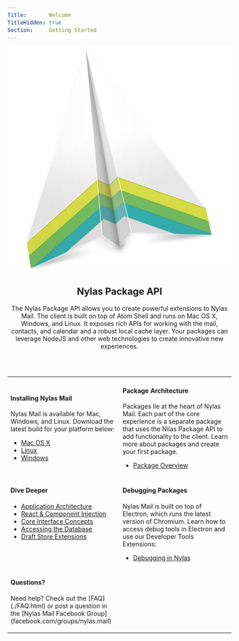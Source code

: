 ```yaml
---
Title:       Welcome
TitleHidden: true
Section:     Getting Started
---
```


<img src="images/edgehill.png" class="center-logo"/>
<h2 style="text-align:center;">Nylas Package API</h2>
<p style="text-align:center; margin:auto; margin-bottom:60px;">
  The Nylas Package API allows you to create powerful extensions to Nylas Mail. The client is built on top of Atom Shell and runs on Mac OS X, Windows, and Linux. It exposes rich APIs for working with the mail, contacts, and calendar and a robust local cache layer. Your packages can leverage NodeJS and other web technologies to create innovative new experiences.
</p>

<table class="no-border">
<tr><td style="width:50%;">

<h4>Installing Nylas Mail</h4>
<p>
Nylas Mail is available for Mac, Windows, and Linux. Download the latest build for your platform below:
</p>
<ul>
<li><a href="https://edgehill.nylas.com/download?platform=darwin">Mac OS X</a></li>
<li><a href="https://edgehill.nylas.com/download?platform=linux">Linux</a></li>
<li><a href="https://edgehill.nylas.com/download?platform=win32">Windows</a></li>
</ul>

</td><td style="width:50%;">

<h4>Package Architecture</h4>
<p>
Packages lie at the heart of Nylas Mail. Each part of the core experience is a separate package that uses the Nilas Package API to add functionality to the client. Learn more about packages and create your first package.
</p>
<ul>
<li><a href="./PackageOverview.html">Package Overview</a></li>
</ul>

</td></tr>
<tr><td style="width:50%; vertical-align:top;">

<h4>Dive Deeper</h4>

<ul>
<li><a href="./Architecture.html">Application Architecture</a></li>
<li><a href="./React.html">React & Component Injection</a></li>
<li><a href="./InterfaceConcepts.html">Core Interface Concepts</a></li>
<li><a href="./Database.html">Accessing the Database</a></li>
<li><a href="./DraftStoreExtensions.html">Draft Store Extensions</a></li>
</ul>

</td><td style="width:50%; vertical-align:top;">

<h4>Debugging Packages</h4>
<p>
Nylas Mail is built on top of Electron, which runs the latest version of Chromium. Learn how to access debug tools in Electron and use our Developer Tools Extensions:
</p>
<ul>
<li><a href="./Debugging.html">Debugging in Nylas</a></li>
</ul>

</td></tr>
<tr colspan="2"><td>
<h4>Questions?</h4>
<p>
Need help? Check out the [FAQ](./FAQ.html) or post a question in the [Nylas Mail Facebook Group](facebook.com/groups/nylas.mail)
</p>

</td></tr>
</table>
